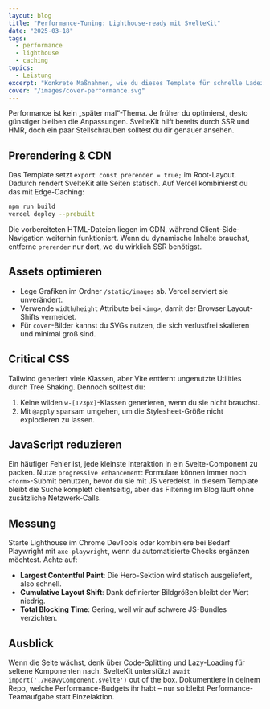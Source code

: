 ```yaml
---
layout: blog
title: "Performance-Tuning: Lighthouse-ready mit SvelteKit"
date: "2025-03-18"
tags:
  - performance
  - lighthouse
  - caching
topics:
  - Leistung
excerpt: "Konkrete Maßnahmen, wie du dieses Template für schnelle Ladezeiten optimierst – inklusive Tipps zu Prerendering, Caching und Critical CSS."
cover: "/images/cover-performance.svg"
---
```


Performance ist kein „später mal“-Thema. Je früher du optimierst, desto günstiger bleiben die Anpassungen. SvelteKit hilft bereits durch SSR und HMR, doch ein paar Stellschrauben solltest du dir genauer ansehen.

## Prerendering & CDN

Das Template setzt `export const prerender = true;` im Root-Layout. Dadurch rendert SvelteKit alle Seiten statisch. Auf Vercel kombinierst du das mit Edge-Caching:

```bash
npm run build
vercel deploy --prebuilt
```

Die vorbereiteten HTML-Dateien liegen im CDN, während Client-Side-Navigation weiterhin funktioniert. Wenn du dynamische Inhalte brauchst, entferne `prerender` nur dort, wo du wirklich SSR benötigst.

## Assets optimieren

- Lege Grafiken im Ordner `/static/images` ab. Vercel serviert sie unverändert.
- Verwende `width`/`height` Attribute bei `<img>`, damit der Browser Layout-Shifts vermeidet.
- Für `cover`-Bilder kannst du SVGs nutzen, die sich verlustfrei skalieren und minimal groß sind.

## Critical CSS

Tailwind generiert viele Klassen, aber Vite entfernt ungenutzte Utilities durch Tree Shaking. Dennoch solltest du:

1. Keine wilden `w-[123px]`-Klassen generieren, wenn du sie nicht brauchst.
2. Mit `@apply` sparsam umgehen, um die Stylesheet-Größe nicht explodieren zu lassen.

## JavaScript reduzieren

Ein häufiger Fehler ist, jede kleinste Interaktion in ein Svelte-Component zu packen. Nutze `progressive enhancement`: Formulare können immer noch `<form>`-Submit benutzen, bevor du sie mit JS veredelst. In diesem Template bleibt die Suche komplett clientseitig, aber das Filtering im Blog läuft ohne zusätzliche Netzwerk-Calls.

## Messung

Starte Lighthouse im Chrome DevTools oder kombiniere bei Bedarf Playwright mit `axe-playwright`, wenn du automatisierte Checks ergänzen möchtest. Achte auf:

- **Largest Contentful Paint**: Die Hero-Sektion wird statisch ausgeliefert, also schnell.
- **Cumulative Layout Shift**: Dank definierter Bildgrößen bleibt der Wert niedrig.
- **Total Blocking Time**: Gering, weil wir auf schwere JS-Bundles verzichten.

## Ausblick

Wenn die Seite wächst, denk über Code-Splitting und Lazy-Loading für seltene Komponenten nach. SvelteKit unterstützt `await import('./HeavyComponent.svelte')` out of the box. Dokumentiere in deinem Repo, welche Performance-Budgets ihr habt – nur so bleibt Performance-Teamaufgabe statt Einzelaktion.
